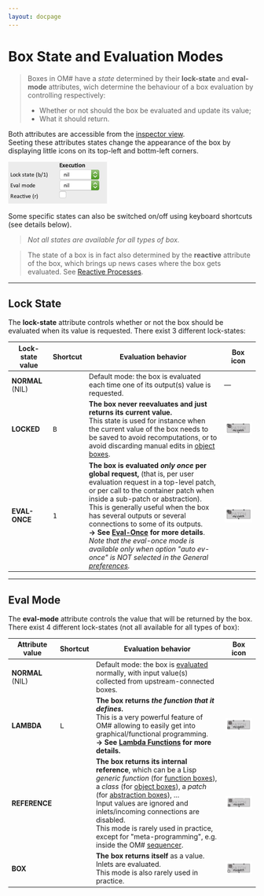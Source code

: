 ```yaml
---
layout: docpage
---
```


# Box State and Evaluation Modes

> Boxes in OM# have a _state_ determined by their **lock-state** and **eval-mode** attributes, wich determine the behaviour of a box evaluation by controlling respectively:
> * Whether or not should the box be evaluated and update its value;
> * What it should return.

Both attributes are accessible from the [inspector view](inspector).    
Seeting these attributes states change the appearance of the box by displaying little icons on its top-left and bottm-left corners.   

<img src="eval-modes_img/box-state-attributes.png">  

Some specific states can also be switched on/off using keyboard shortcuts (see details below).  

> _Not all states are available for all types of box._

> The state of a box is in fact also determined by the **reactive** attribute of the box, which brings up news cases where the box gets evaluated. See [Reactive Processes](reactive). 

------
## Lock State

The **lock-state** attribute controls whether or not the box should be evaluated when its value is requested.
There exist 3 different lock-states:

| Lock-state value | Shortcut | Evaluation behavior | Box icon |
|---|---|---|---|
|**NORMAL** (NIL) | | Default mode: the box is evaluated each time one of its output(s) value is requested.| — |
|**LOCKED** | <kbd>B</kbd> | **The box never reevaluates and just returns its current value.** <br> This state is used for instance when the current value of the box needs to be saved to avoid recomputations, or to avoid discarding manual edits in [object boxes](objects).| <img src="eval-modes_img/icon-locked.png">|
|**EVAL-ONCE** | <kbd>1</kbd> | **The box is evaluated _only once_ per global request,** (that is, per user evaluation request in a top-level patch, or per call to the container patch when inside a sub-patch or abstraction). <br>This is generally useful when the box has several outputs or several connections to some of its outputs.<br> **&rarr; See [Eval-Once](eval-once) for more details**.<br>_Note that the eval-once mode is available only when option "auto ev-once" is NOT selected in the General [preferences](preferences)._| <img src="eval-modes_img/icon-evonce.png">|

------
## Eval Mode

The **eval-mode** attribute controls the value that will be returned by the box.
There exist 4 different lock-states (not all available for all types of box):

| Attribute value | Shortcut | Evaluation behavior | Box icon |
|---|---|---|---|
|**NORMAL** (NIL) | | Default mode: the box is [evaluated](eval) normally, with input value(s) collected from upstream-connected boxes. | |
|**LAMBDA** | <kbd>L</kbd> | **The box returns _the function that it defines_.** <br>This is a very powerful feature of OM# allowing to easily get into graphical/functional programming.<br> **&rarr; See [Lambda Functions](lambda) for more details.**| <img src="eval-modes_img/icon-lambda.png"> |
|**REFERENCE** |  | **The box returns its internal reference**, which can be a Lisp _generic function_ (for [function boxes](function-box)), a _class_ (for [object boxes](objects)), a _patch_ (for [abstraction boxes](abstraction)), ...<br> Input values are ignored and inlets/incoming connections are disabled.<br> This mode is rarely used in practice, except for "meta-programming", e.g. inside the OM# [sequencer](sequencer).  | <img src="eval-modes_img/icon-reference.png"> |
|**BOX** |  | **The box returns itself** as a value. <br> Inlets are evaluated.  <br> This mode is also rarely used in practice.  | <img src="eval-modes_img/icon-box.png"> |
